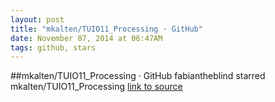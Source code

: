 ```yaml
---
layout: post
title: "mkalten/TUIO11_Processing · GitHub"
date: November 07, 2014 at 06:47AM
tags: github, stars
---
```

##mkalten/TUIO11_Processing · GitHub
fabiantheblind starred mkalten/TUIO11_Processing
[link to source](http://ift.tt/1z4Mv2q) 
